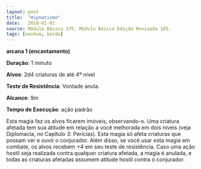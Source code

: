 ```yaml
---
layout: post
title:  "Hipnotismo"
date:   2018-01-01
source: Módulo Básico 175, Módulo Básico Edição Revisada 185.
tags: [nenhum, bardo]
---
```


**arcana 1 (encantamento)**

**Duração**: 1 minuto

**Alvos**: 2d4 criaturas de até 4º nível

**Teste de Resistência**: Vontade anula.

**Alcance**: 9m

**Tempo de Execução**: ação padrão

Esta magia faz os alvos ficarem imóveis, observando-o. Uma criatura afetada tem sua atitude em relação a você melhorada em dois níveis (veja Diplomacia, no Capítulo 3: Perícias). Esta magia só afeta criaturas que possam ver e ouvir o conjurador. Além disso, se você usar esta magia em combate, os alvos recebem +4 em seu teste de resistência. Caso uma ação hostil seja realizada contra qualquer criatura afetada, a magia é anulada, e todas as criaturas afetadas assumem atitude hostil contra o conjurador.
